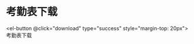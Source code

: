 # 考勤表下载
<el-button @click="download" type="success" style="margin-top: 20px">考勤表下载</el-button>
<script lang="ts" setup>
import { reactive, computed } from 'vue'
const download = () => {
  const a = document.createElement('a')
  a.href = '/MyBlog/考勤表.xlsx'
  a.download = '考勤表.xlsx'
  document.body.appendChild(a)
  a.click()
  document.body.removeChild(a)
}
</script>

<style lang="scss" scoped>

</style>